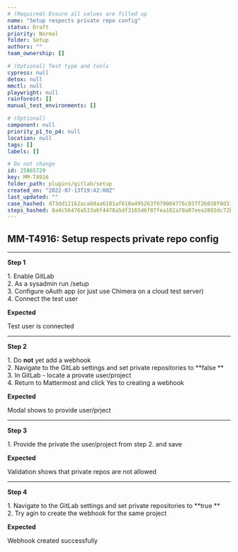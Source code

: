 ```yaml
---
# (Required) Ensure all values are filled up
name: "Setup respects private repo config"
status: Draft
priority: Normal
folder: Setup
authors: ""
team_ownership: []

# (Optional) Test type and tools
cypress: null
detox: null
mmctl: null
playwright: null
rainforest: []
manual_test_environments: []

# (Optional)
component: null
priority_p1_to_p4: null
location: null
tags: []
labels: []

# Do not change
id: 25865729
key: MM-T4916
folder_path: plugins/gitlab/setup
created_on: "2022-07-13T19:42:00Z"
last_updated: ""
case_hashed: d73dd12162aca0daa6181af610a495263f879004776c037f26038f0d31ec7f65edaf5f879084b0140ffc56f5b918b308
steps_hashed: 8a4c56476a533a6f4478a5df3165d6f07fea102a78a07eea2802dc72bd4382880d0468f24f15fd92183b5b35e6ad4029
---
```


## MM-T4916: Setup respects private repo config

---

**Step 1**

1\. Enable GitLab\
2\. As a sysadmin run /setup\
3\. Configure oAuth app (or just use Chimera on a cloud test server)\
4\. Connect the test user

**Expected**

Test user is connected

---

**Step 2**

1\. Do **not** yet add a webhook\
2\. Navigate to the GitLab settings and set private repositories to \*\*false \*\*\
3\. In GitLab - locate a provate user/project\
4\. Return to Mattermost and click Yes to creating a webhook

**Expected**

Modal shows to provide user/prject

---

**Step 3**

1\. Provide the private the user/project from step 2. and save

**Expected**

Validation shows that private repos are not allowed

---

**Step 4**

1\. Navigate to the GitLab settings and set private repositories to \*\*true \*\*\
2\. Try agin to create the webhook for the same project

**Expected**

Webhook created successfully
